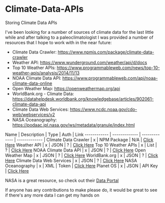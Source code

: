 # Climate-Data-APIs
Storing Climate Data APIs

I've been looking for a number of sources of climate data for the last little while and after talking to a paleoclimatologist I was provided a number of resources that I hope to work with in the near future:

* Climate Data Crawler: https://www.npmjs.com/package/climate-data-crawler
* Weather API: https://www.wunderground.com/weather/api/d/docs
* Top 10 Weather APIs: https://www.programmableweb.com/news/top-10-weather-apis/analysis/2014/11/13
* NOAA Climate Data API: https://www.programmableweb.com/api/noaa-climate-data-online
* Open Weather Map: https://openweathermap.org/api
* WorldBank.org - Climate Data: https://datahelpdesk.worldbank.org/knowledgebase/articles/902061-climate-data-api
* Climate Data Web Services: https://www.ncdc.noaa.gov/cdo-web/webservices/v2
* NASA Oceanography: https://podaac.jpl.nasa.gov/ws/metadata/granule/index.html

Name | Description | Type | Auth | Link
------------ | ------------- | ------------- | ------------- |
Climate Data Crawler | x | NPM Package | N/A | [Click Here](https://www.npmjs.com/package/climate-data-crawler)
Weather API | x | JSON | ? | [Click Here](https://www.wunderground.com/weather/api/d/docs)
Top 10 Weather APIs | x | List | ? | [Click Here](https://www.programmableweb.com/news/top-10-weather-apis/analysis/2014/11/13)
NOAA Climate Data API | x | JSON | ? | [Click Here](https://www.programmableweb.com/api/noaa-climate-data-online)
Open Weather Map | x | JSON | ? | [Click Here](https://openweathermap.org/api)
WorldBank.org | x | JSON | ? | [Click Here](https://datahelpdesk.worldbank.org/knowledgebase/articles/902061-climate-data-api)
Climate Data Web Services | x | JSON | ? | [Click Here](https://www.ncdc.noaa.gov/cdo-web/webservices/v2)
NASA Oceanography | x | XML | Token | [Click Here](https://podaac.jpl.nasa.gov/ws/metadata/granule/index.html)
Planet OS | x | JSON | API Key | [Click Here](https://data.planetos.com/)

NASA is a great resource, so check out their [Data Portal](https://data.nasa.gov/)

If anyone has any contributions to make please do, it would be great to see if there's any more data I can get my hands on 
